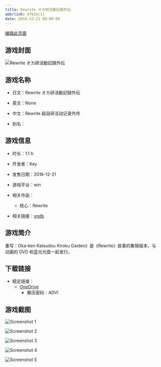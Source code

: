 ```yaml
---
title: Rewrite オカ研活動記録外伝
abbrlink: 47b16c11
date: 2016-12-21 00:00:00
---
```

[编辑此页面](https://github.com/ACG-3/ADV3-source/blob/main/source/_posts/games/Rewrite%20%E8%B6%85%E8%87%AA%E7%A0%94%E6%B4%BB%E5%8A%A8%E8%AE%B0%E5%BD%95%E5%A4%96%E4%BC%A0%20%E5%90%8E%E7%AF%87.md)

## 游戏封面

![Rewrite オカ研活動記録外伝](https://pan.timero.xyz/onedrive/img_lib_001/Rewrite%20%E8%B6%85%E8%87%AA%E7%A0%94%E6%B4%BB%E5%8A%A8%E8%AE%B0%E5%BD%95%E5%A4%96%E4%BC%A0%20%E5%90%8E%E7%AF%87_cover.avif)


## 游戏名称

- 日文：Rewrite オカ研活動記録外伝
- 英文：None
- 中文：Rewrite 超自研活动记录外传

- 别名：


## 游戏信息

- 时长：1.1 h
- 开发者：Key
- 发售日期：2016-12-21
- 游戏平台：win
- 相关作品：
   - 核心：Rewrite

- 相关链接：[vndb](https://vndb.org/v19611)


## 游戏简介

重写：Oka-ken Katsudou Kiroku Gaiden》是《Rewrite》故事的集锦版本，与动画的 DVD 和蓝光光盘一起发行。


## 下载链接

- 稳定链接：
    - [OneDrive](https://pan.timero.xyz/onedrive/adv_lib_001/Rewrite%20%E8%B6%85%E8%87%AA%E7%A0%94%E6%B4%BB%E5%8A%A8%E8%AE%B0%E5%BD%95%E5%A4%96%E4%BC%A0%20%E5%90%8E%E7%AF%87)
        - 解压密码：ADV!



## 游戏截图


![Screenshot 1](https://pan.timero.xyz/onedrive/img_lib_001/Rewrite%20%E8%B6%85%E8%87%AA%E7%A0%94%E6%B4%BB%E5%8A%A8%E8%AE%B0%E5%BD%95%E5%A4%96%E4%BC%A0%20%E5%90%8E%E7%AF%87_Screenshot_1.avif)

![Screenshot 2](https://pan.timero.xyz/onedrive/img_lib_001/Rewrite%20%E8%B6%85%E8%87%AA%E7%A0%94%E6%B4%BB%E5%8A%A8%E8%AE%B0%E5%BD%95%E5%A4%96%E4%BC%A0%20%E5%90%8E%E7%AF%87_Screenshot_2.avif)

![Screenshot 3](https://pan.timero.xyz/onedrive/img_lib_001/Rewrite%20%E8%B6%85%E8%87%AA%E7%A0%94%E6%B4%BB%E5%8A%A8%E8%AE%B0%E5%BD%95%E5%A4%96%E4%BC%A0%20%E5%90%8E%E7%AF%87_Screenshot_3.avif)

![Screenshot 4](https://pan.timero.xyz/onedrive/img_lib_001/Rewrite%20%E8%B6%85%E8%87%AA%E7%A0%94%E6%B4%BB%E5%8A%A8%E8%AE%B0%E5%BD%95%E5%A4%96%E4%BC%A0%20%E5%90%8E%E7%AF%87_Screenshot_4.avif)

![Screenshot 5](https://pan.timero.xyz/onedrive/img_lib_001/Rewrite%20%E8%B6%85%E8%87%AA%E7%A0%94%E6%B4%BB%E5%8A%A8%E8%AE%B0%E5%BD%95%E5%A4%96%E4%BC%A0%20%E5%90%8E%E7%AF%87_Screenshot_5.avif)

